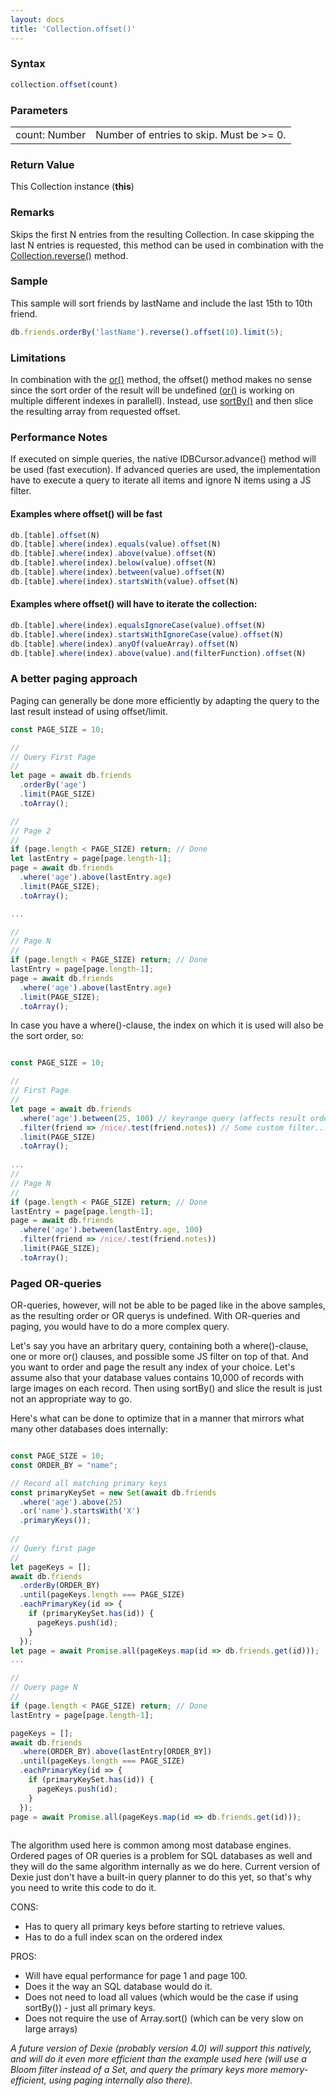 ```yaml
---
layout: docs
title: 'Collection.offset()'
---
```


### Syntax

```javascript
collection.offset(count)
```

### Parameters

<table>
<tr><td>count: Number</td><td>Number of entries to skip. Must be &gt;= 0.</td></tr>
</table>

### Return Value

This Collection instance (**this**)

### Remarks

Skips the first N entries from the resulting Collection. In case skipping the last N entries is requested, this method can be used in combination with the [Collection.reverse()](/dexie/Collection/Collection.reverse()) method.

### Sample

This sample will sort friends by lastName and include the last 15th to 10th friend.

```javascript
db.friends.orderBy('lastName').reverse().offset(10).limit(5);
```

### Limitations

In combination with the [or()](/dexie/Collection/Collection.or()) method, the offset() method makes no sense since the sort order of the result will be undefined ([or()](/dexie/Collection/Collection.or()) is working on multiple different indexes in parallell). Instead, use [sortBy()](/dexie/Collection/Collection.sortBy()) and then slice the resulting array from requested offset.

### Performance Notes

If executed on simple queries, the native IDBCursor.advance() method will be used (fast execution). If advanced queries are used, the implementation have to execute a query to iterate all items and ignore N items using a JS filter.

#### Examples where offset() will be fast

```javascript
db.[table].offset(N)
db.[table].where(index).equals(value).offset(N)
db.[table].where(index).above(value).offset(N)
db.[table].where(index).below(value).offset(N)
db.[table].where(index).between(value).offset(N)
db.[table].where(index).startsWith(value).offset(N)
```

#### Examples where offset() will have to iterate the collection:

```javascript
db.[table].where(index).equalsIgnoreCase(value).offset(N)
db.[table].where(index).startsWithIgnoreCase(value).offset(N)
db.[table].where(index).anyOf(valueArray).offset(N)
db.[table].where(index).above(value).and(filterFunction).offset(N)
```

### A better paging approach

Paging can generally be done more efficiently by adapting the query to the last result instead of using offset/limit.

```javascript
const PAGE_SIZE = 10;

//
// Query First Page
//
let page = await db.friends
  .orderBy('age')
  .limit(PAGE_SIZE)
  .toArray();

//
// Page 2
//
if (page.length < PAGE_SIZE) return; // Done
let lastEntry = page[page.length-1];
page = await db.friends
  .where('age').above(lastEntry.age)
  .limit(PAGE_SIZE);
  .toArray();

...

//
// Page N
//
if (page.length < PAGE_SIZE) return; // Done
lastEntry = page[page.length-1];
page = await db.friends
  .where('age').above(lastEntry.age)
  .limit(PAGE_SIZE);
  .toArray();


```

In case you have a where()-clause, the index on which it is used will also be the sort order, so:

```javascript

const PAGE_SIZE = 10;

//
// First Page
//
let page = await db.friends
  .where('age').between(25, 100) // keyrange query (affects result order)
  .filter(friend => /nice/.test(friend.notes)) // Some custom filter...
  .limit(PAGE_SIZE)
  .toArray();
  
...
//
// Page N
//
if (page.length < PAGE_SIZE) return; // Done
lastEntry = page[page.length-1];
page = await db.friends
  .where('age').between(lastEntry.age, 100)
  .filter(friend => /nice/.test(friend.notes))
  .limit(PAGE_SIZE);
  .toArray();

```

### Paged OR-queries

OR-queries, however, will not be able to be paged like in the above samples, as the resulting order or OR querys is undefined. With OR-queries and paging, you would have to do a more complex query.

Let's say you have an arbritary query, containing both a where()-clause, one or more or() clauses, and possible some JS filter on top of that. And you want to order and page the result any index of your choice. Let's assume also that your database values contains 10,000 of records with large images on each record. Then using sortBy() and slice the result is just not an appropriate way to go.

Here's what can be done to optimize that in a manner that mirrors what many other databases does internally:

```javascript

const PAGE_SIZE = 10;
const ORDER_BY = "name";

// Record all matching primary keys
const primaryKeySet = new Set(await db.friends
  .where('age').above(25)
  .or('name').startsWith('X')
  .primaryKeys());
  
//
// Query first page
//
let pageKeys = [];
await db.friends
  .orderBy(ORDER_BY)
  .until(pageKeys.length === PAGE_SIZE)
  .eachPrimaryKey(id => {
    if (primaryKeySet.has(id)) {
      pageKeys.push(id);
    }
  });
let page = await Promise.all(pageKeys.map(id => db.friends.get(id)));
...

//
// Query page N
//
if (page.length < PAGE_SIZE) return; // Done
lastEntry = page[page.length-1];

pageKeys = [];
await db.friends
  .where(ORDER_BY).above(lastEntry[ORDER_BY])
  .until(pageKeys.length === PAGE_SIZE)
  .eachPrimaryKey(id => {
    if (primaryKeySet.has(id)) {
      pageKeys.push(id);
    }
  });
page = await Promise.all(pageKeys.map(id => db.friends.get(id)));
    
```
The algorithm used here is common among most database engines. Ordered pages of OR queries is a problem for SQL databases as well and they will do the same algorithm internally as we do here. Current version of Dexie just don't have a built-in query planner to do this yet, so that's why you need to write this code to do it.

CONS:
  * Has to query all primary keys before starting to retrieve values.
  * Has to do a full index scan on the ordered index
  
PROS:
  * Will have equal performance for page 1 and page 100.
  * Does it the way an SQL database would do it.
  * Does not need to load all values (which would be the case if using sortBy()) - just all primary keys.
  * Does not require the use of Array.sort() (which can be very slow on large arrays)

*A future version of Dexie (probably version 4.0) will support this natively, and will do it even more efficient than the example used here (will use a Bloom filter instead of a Set, and query the primary keys more memory-efficient, using paging internally also there).*
